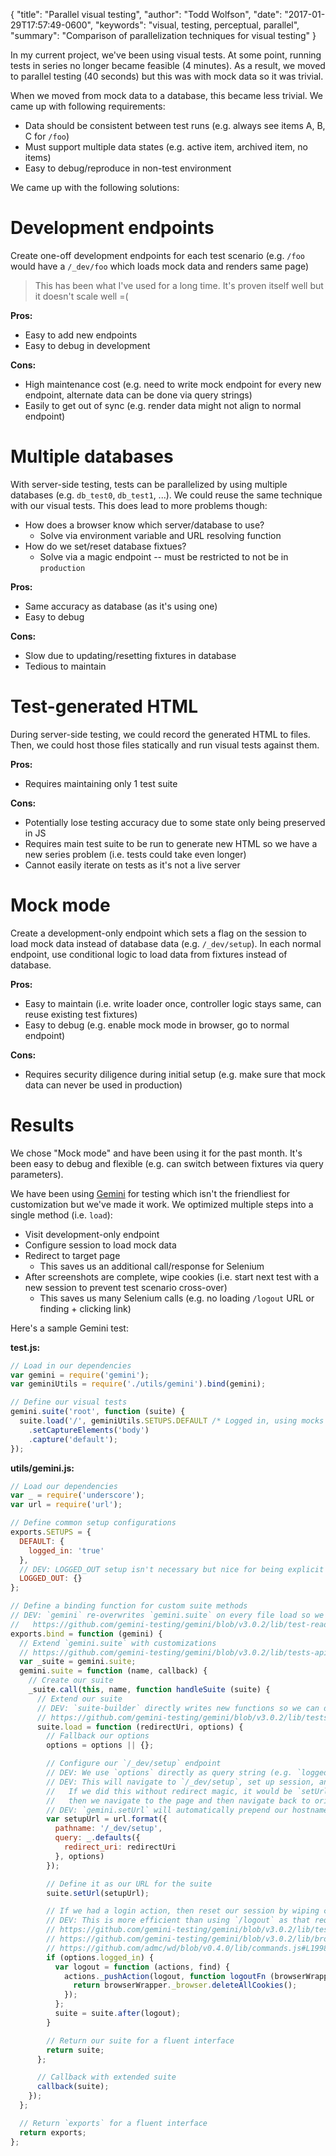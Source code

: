 {
  "title": "Parallel visual testing",
  "author": "Todd Wolfson",
  "date": "2017-01-29T17:57:49-0600",
  "keywords": "visual, testing, perceptual, parallel",
  "summary": "Comparison of parallelization techniques for visual testing"
}

In my current project, we've been using visual tests. At some point, running tests in series no longer became feasible (4 minutes). As a result, we moved to parallel testing (40 seconds) but this was with mock data so it was trivial.

When we moved from mock data to a database, this became less trivial. We came up with following requirements:

- Data should be consistent between test runs (e.g. always see items A, B, C for `/foo`)
- Must support multiple data states (e.g. active item, archived item, no items)
- Easy to debug/reproduce in non-test environment

We came up with the following solutions:

# Development endpoints
Create one-off development endpoints for each test scenario (e.g. `/foo` would have a `/_dev/foo` which loads mock data and renders same page)

> This has been what I've used for a long time. It's proven itself well but it doesn't scale well =(

**Pros:**

- Easy to add new endpoints
- Easy to debug in development

**Cons:**

- High maintenance cost (e.g. need to write mock endpoint for every new endpoint, alternate data can be done via query strings)
- Easily to get out of sync (e.g. render data might not align to normal endpoint)

# Multiple databases
With server-side testing, tests can be parallelized by using multiple databases (e.g. `db_test0`, `db_test1`, ...). We could reuse the same technique with our visual tests. This does lead to more problems though:

- How does a browser know which server/database to use?
    - Solve via environment variable and URL resolving function
- How do we set/reset database fixtues?
    - Solve via a magic endpoint -- must be restricted to not be in `production`

**Pros:**

- Same accuracy as database (as it's using one)
- Easy to debug

**Cons:**

- Slow due to updating/resetting fixtures in database
- Tedious to maintain

# Test-generated HTML
During server-side testing, we could record the generated HTML to files. Then, we could host those files statically and run visual tests against them.

**Pros:**

- Requires maintaining only 1 test suite

**Cons:**

- Potentially lose testing accuracy due to some state only being preserved in JS
- Requires main test suite to be run to generate new HTML so we have a new series problem (i.e. tests could take even longer)
- Cannot easily iterate on tests as it's not a live server

# Mock mode
Create a development-only endpoint which sets a flag on the session to load mock data instead of database data (e.g. `/_dev/setup`). In each normal endpoint, use conditional logic to load data from fixtures instead of database.

**Pros:**

- Easy to maintain (i.e. write loader once, controller logic stays same, can reuse existing test fixtures)
- Easy to debug (e.g. enable mock mode in browser, go to normal endpoint)

**Cons:**

- Requires security diligence during initial setup (e.g. make sure that mock data can never be used in production)

# Results
We chose "Mock mode" and have been using it for the past month. It's been easy to debug and flexible (e.g. can switch between fixtures via query parameters).

We have been using [Gemini][] for testing which isn't the friendliest for customization but we've made it work. We optimized multiple steps into a single method (i.e. `load`):

- Visit development-only endpoint
- Configure session to load mock data
- Redirect to target page
    - This saves us an additional call/response for Selenium
- After screenshots are complete, wipe cookies (i.e. start next test with a new session to prevent test scenario cross-over)
    - This saves us many Selenium calls (e.g. no loading `/logout` URL or finding + clicking link)

[Gemini]: https://github.com/gemini-testing/gemini

Here's a sample Gemini test:

**test.js:**

```js
// Load in our dependencies
var gemini = require('gemini');
var geminiUtils = require('./utils/gemini').bind(gemini);

// Define our visual tests
gemini.suite('root', function (suite) {
  suite.load('/', geminiUtils.SETUPS.DEFAULT /* Logged in, using mocks */)
    .setCaptureElements('body')
    .capture('default');
});
```

**utils/gemini.js:**

```js
// Load our dependencies
var _ = require('underscore');
var url = require('url');

// Define common setup configurations
exports.SETUPS = {
  DEFAULT: {
    logged_in: 'true'
  },
  // DEV: LOGGED_OUT setup isn't necessary but nice for being explicit
  LOGGED_OUT: {}
};

// Define a binding function for custom suite methods
// DEV: `gemini` re-overwrites `gemini.suite` on every file load so we must use a `bind` method in every file
//   https://github.com/gemini-testing/gemini/blob/v3.0.2/lib/test-reader.js#L58
exports.bind = function (gemini) {
  // Extend `gemini.suite` with customizations
  // https://github.com/gemini-testing/gemini/blob/v3.0.2/lib/tests-api/index.js#L7-L40
  var _suite = gemini.suite;
  gemini.suite = function (name, callback) {
    // Create our suite
    _suite.call(this, name, function handleSuite (suite) {
      // Extend our suite
      // DEV: `suite-builder` directly writes new functions so we can do the same
      // https://github.com/gemini-testing/gemini/blob/v3.0.2/lib/tests-api/suite-builder.js
      suite.load = function (redirectUri, options) {
        // Fallback our options
        options = options || {};

        // Configure our `/_dev/setup` endpoint
        // DEV: We use `options` directly as query string (e.g. `logged_in: true` -> `?logged_in=true`)
        // DEV: This will navigate to `/_dev/setup`, set up session, and redirect to intended page
        //   If we did this without redirect magic, it would be `setUrl` navigating to original page
        //   then we navigate to the page and then navigate back to original page
        // DEV: `gemini.setUrl` will automatically prepend our hostname
        var setupUrl = url.format({
          pathname: '/_dev/setup',
          query: _.defaults({
            redirect_uri: redirectUri
          }, options)
        });

        // Define it as our URL for the suite
        suite.setUrl(setupUrl);

        // If we had a login action, then reset our session by wiping cookies
        // DEV: This is more efficient than using `/logout` as that requires navigation + finding element + clicking
        // https://github.com/gemini-testing/gemini/blob/v3.0.2/lib/tests-api/actions-builder.js#L76-L96
        // https://github.com/gemini-testing/gemini/blob/v3.0.2/lib/browser/index.js#L22-L73
        // https://github.com/admc/wd/blob/v0.4.0/lib/commands.js#L1998-L2010
        if (options.logged_in) {
          var logout = function (actions, find) {
            actions._pushAction(logout, function logoutFn (browserWrapper) {
              return browserWrapper._browser.deleteAllCookies();
            });
          };
          suite = suite.after(logout);
        }

        // Return our suite for a fluent interface
        return suite;
      };

      // Callback with extended suite
      callback(suite);
    });
  };

  // Return `exports` for a fluent interface
  return exports;
};
```
